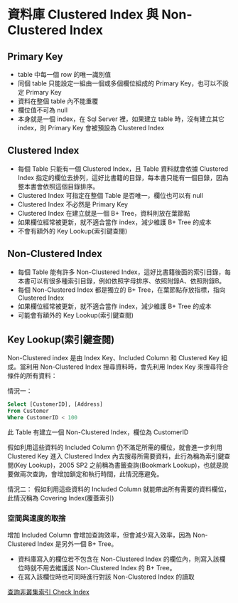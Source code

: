# 資料庫 Clustered Index 與 Non-Clustered Index

## Primary Key

- table 中每一個 row 的唯一識別值
- 同個 table 只能設定一組由一個或多個欄位組成的 Primary Key，也可以不設定 Primary Key
- 資料在整個 table 內不能重覆
- 欄位值不可為 null
- 本身就是一個 index，在 Sql Server 裡，如果建立 table 時，沒有建立其它 index，則 Primary Key 會被預設為 Clustered Index

## Clustered Index

- 每個 Table 只能有一個 Clustered Index，且 Table 資料就會依據 Clustered Index 指定的欄位去排列，這好比書籍的目錄，每本書只能有一個目錄，因為整本書會依照這個目錄排序。
- Clustered Index 可指定在整個 Table 是否唯一，欄位也可以有 null
- Clustered Index 不必然是 Primary Key
- Clustered Index 在建立就是一個 B+ Tree，資料則放在葉節點
- 如果欄位經常被更新，就不適合當作 index，減少維護 B+ Tree 的成本
- 不會有額外的 Key Lookup(索引鍵查閱)

## Non-Clustered Index

- 每個 Table 能有許多 Non-Clustered Index，這好比書籍後面的索引目錄，每本書可以有很多種索引目錄，例如依照字母排序、依照附錄A、依照附錄B。
- 每個 Non-Clustered Index 都是獨立的 B+ Tree，在葉節點存放指標，指向 Clustered Index
- 如果欄位經常被更新，就不適合當作 index，減少維護 B+ Tree 的成本
- 可能會有額外的 Key Lookup(索引鍵查閱)

## Key Lookup(索引鍵查閱)

Non-Clustered index 是由 Index Key、Included Column 和 Clustered Key 組成。當利用 Non-Clustered Index 搜尋資料時，會先利用 Index Key 來搜尋符合條件的所有資料：

情況一：

```sql
Select [CustomerID], [Address] 
From Customer 
Where CustomerID < 100
```
此 Table 有建立一個 Non-Clustered Index，欄位為 CustomerID

假如利用這些資料的 Included Column 仍不滿足所需的欄位，就會進一步利用 Clustered Key 進入 Clustered Index 內去搜尋所需要資料，此行為稱為索引鍵查閱(Key Lookup)，2005 SP2 之前稱為書籤查詢(Bookmark Lookup)，也就是說要做兩次查詢，會增加鎖定和執行時間，此情況應避免。

情況二：
假如利用這些資料的 Included Column 就能帶出所有需要的資料欄位，此情況稱為 Covering Index(覆蓋索引)

### 空間與速度的取捨

增加 Included Column 會增加查詢效率，但會減少寫入效率，因為 Non-Clustered Index 是另外一個 B+ Tree。  
- 資料庫寫入的欄位若不包含在 Non-Clustered Index 的欄位內，則寫入該欄位時就不用去維護該 Non-Clustered Index 的 B+ Tree。  
- 在寫入該欄位時也可同時進行對該 Non-Clustered Index 的讀取

[查詢非叢集索引 Check Index ](sql_server_check_index.md)